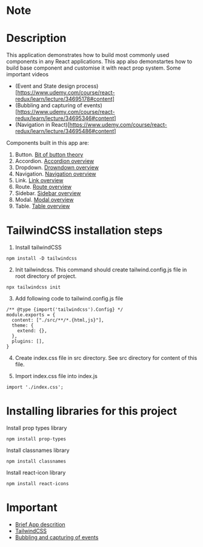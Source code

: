 # Note

# Description
This application demonstrates how to build most commonly used components in any React applications. This app also demonstartes how to build base component and customise it with react prop system.
Some important videos
- (Event and State design process)[https://www.udemy.com/course/react-redux/learn/lecture/34695178#content]
- (Bubbling and capturing of events)[https://www.udemy.com/course/react-redux/learn/lecture/34695346#content]
- (Navigation in React)[https://www.udemy.com/course/react-redux/learn/lecture/34695486#content]

Components built in this app are:
1. Button. [Bit of button theory](https://www.udemy.com/course/react-redux/learn/lecture/34694972#content)
2. Accordion. [Accordion overview](https://www.udemy.com/course/react-redux/learn/lecture/34695162#content)
3. Dropdown. [Drowndown overview](https://www.udemy.com/course/react-redux/learn/lecture/34695264#content)
4. Navigation. [Navigation overview](https://www.udemy.com/course/react-redux/learn/lecture/34695480#content)
5. Link. [Link overview](https://www.udemy.com/course/react-redux/learn/lecture/34696430#content)
6. Route. [Route overview](https://www.udemy.com/course/react-redux/learn/lecture/34696436#content)
7. Sidebar. [Sidebar overview](https://www.udemy.com/course/react-redux/learn/lecture/34696446#content)
8. Modal. [Modal overview](https://www.udemy.com/course/react-redux/learn/lecture/34696456#content)
9. Table. [Table overview](https://www.udemy.com/course/react-redux/learn/lecture/34696480#content)

# TailwindCSS installation steps
1. Install tailwindCSS
```
npm install -D tailwindcss
```

2. Init tailwindcss. This command should create tailwind.config.js file in root directory of project.
```
npx tailwindcss init
```

3. Add following code to tailwind.config.js file
```
/** @type {import('tailwindcss').Config} */
module.exports = {
  content: ["./src/**/*.{html,js}"],
  theme: {
    extend: {},
  },
  plugins: [],
}
```

4. Create index.css file in src directory. See src directory for content of this file.

5. Import index.css file into index.js
```
import './index.css';
``` 


# Installing libraries for this project
Install prop types library
```
npm install prop-types
```

Install classnames library
```
npm install classnames
```

Install react-icon library
```
npm install react-icons
```

# Important
- [Brief App descrition](https://www.udemy.com/course/react-redux/learn/lecture/34694954#content)
- [TailwindCSS](https://tailwindcss.com/docs/installation)
- [Bubbling and capturing of events](https://javascript.info/bubbling-and-capturing)